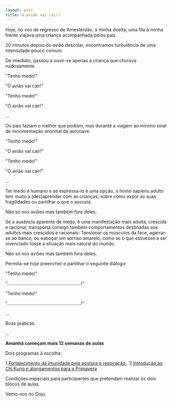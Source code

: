```yaml
---
layout: post
title: O avião vai cair! 
---
```

Hoje, no voo de regresso de Amesterdão, à minha direita, uma fila à minha frente viajava uma criança acompanhada pelos pais.

20 minutos depois do avião descolar, encontramos turbulência de uma intensidade pouco comum. 

De imediato, passou a ouvir-se apenas a criança que chorava ruidosamente. 

"Tenho medo!"

"O avião vai cair!"

"Tenho medo!"

"O avião vai cair!"

…

Os pais faziam o melhor que podiam, mas durante a viagem ao mínimo sinal de movimentação anormal da aeronave. 

"Tenho medo!"

"O avião vai cair!"

"Tenho medo!"

"O avião vai cair!"

…

Ter medo é humano e se expressa-lo é uma opção, o homo sapiens adulto tem muito a (des)aprender com as crianças, sobre como expor as suas fragilidades ou partilhar o que o assusta. 

Não só nos aviões mas também fora deles. 

Se a ausência aparente de medo, é uma manifestação mais adulta, crescida e racional, transporta consigo também comportamentos destinadas aos adultos mais crescidos e racionais: Tensionar os músculos da face, agarrar-se ao banco, ou esboçar um sorriso amarelo, como se o que estivesse a ser vivenciado fosse a situação mais natural do mundo. 

Não só nos aviões mas também fora deles.

Permita-se hoje preencher e partilhar o seguinte diálogo: 

"Tenho medo!"

"…………………………………………………!"

"Tenho medo!"

"…………………………………………………!"

…

Boas práticas.

… 

**Amanhã começam mais 12 semanas de aulas**

Dois programas à escolha:

1.[Fortalecimento da imunidade pela postura e respiração.](http://lourencoazevedo.com/imunidade.html).
2.[Introdução ao Chi Kung e alongamentos para a Primavera](http://lourencoazevedo.com/zero.html)  

Condições especiais para participantes que pretendam realizar os dois blocos de aulas. 

Vemo-nos no Dojo. 
